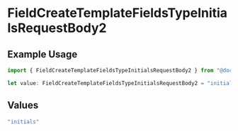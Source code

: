# FieldCreateTemplateFieldsTypeInitialsRequestBody2

## Example Usage

```typescript
import { FieldCreateTemplateFieldsTypeInitialsRequestBody2 } from "@documenso/sdk-typescript/models/operations";

let value: FieldCreateTemplateFieldsTypeInitialsRequestBody2 = "initials";
```

## Values

```typescript
"initials"
```